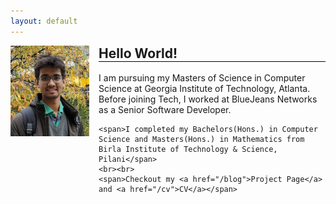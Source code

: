 ```yaml
---
layout: default
---
```


<img src="images/me.jpeg" style="width:25%; float:left;" >
<section style=" float:left; width:72%; padding-left:3%; ">
    <h1 style="margin-top:0; border-bottom: 1px solid #000;">Hello  World!</h1>
    <span>I am pursuing my Masters of Science in Computer Science at Georgia Institute of Technology, Atlanta. Before joining Tech, I worked at BlueJeans Networks as a Senior Software Developer.</span>

    <span>I completed my Bachelors(Hons.) in Computer Science and Masters(Hons.) in Mathematics from Birla Institute of Technology & Science, Pilani</span>
    <br><br>
    <span>Checkout my <a href="/blog">Project Page</a> and <a href="/cv">CV</a></span>
</section>



